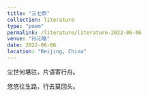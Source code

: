 ```yaml
---
title: "三七祭"
collection: literature
type: "poem"
permalink: /literature/literature-2022-06-06
venue: "孙沁璇"
date: 2022-06-06
location: "Beijing, China"
---
```


尘世何堪驻，片语寄行舟。

悠悠往生路，行去莫回头。


